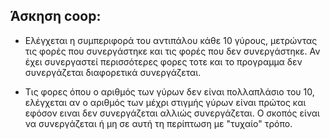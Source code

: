 ## Άσκηση coop:

* Ελέγχεται η συμπεριφορά του αντιπάλου κάθε 10 γύρους, μετρώντας τις φορές που συνεργάστηκε και τις φορές που δεν συνεργάστηκε. Αν έχει συνεργαστεί περισσότερες φορες τοτε και το προγραμμα δεν συνεργάζεται διαφορετικά  συνεργάζεται.

* Τις φορες όπου ο αριθμός των γύρων δεν είναι πολλαπλάσιο του 10, ελέγχεται αν ο αριθμός των μέχρι στιγμής γύρων είναι πρώτος και εφόσον ειναι δεν συνεργάζεται αλλιώς συνεργάζεται. Ο σκοπός είναι να συνεργάζεται ή μη σε αυτή τη περίπτωση με "τυχαίο" τρόπο. 
